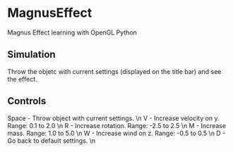 # MagnusEffect
Magnus Effect learning with OpenGL Python

## Simulation
Throw the objetc with current settings (displayed on the title bar) and see the effect. 

## Controls
Space - Throw object with current settings. \n
V - Increase velocity on y. Range: 0.1 to 2.0 \n
R - Increase rotation. Range: -2.5 to 2.5 \n
M - Increase mass. Range: 1.0 to 5.0 \n
W - Increase wind on z. Range: -0.5 to 0.5 \n
D - Go back to default settings. \n

